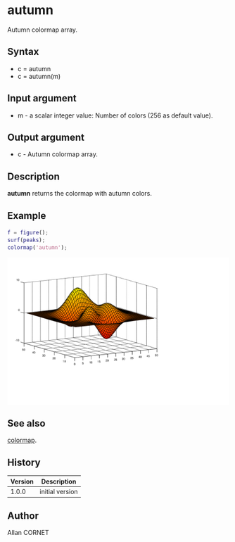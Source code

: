 # autumn

Autumn colormap array.

## Syntax

- c = autumn
- c = autumn(m)

## Input argument

- m - a scalar integer value: Number of colors (256 as default value).

## Output argument

- c - Autumn colormap array.

## Description

  <p><b>autumn</b> returns the colormap with autumn colors.</p>

## Example

```matlab
f = figure();
surf(peaks);
colormap('autumn');
```

<img src="autumn_80D6835B.svg" align="middle"/>

## See also

[colormap](colormap.md).

## History

| Version | Description     |
| ------- | --------------- |
| 1.0.0   | initial version |

## Author

Allan CORNET
